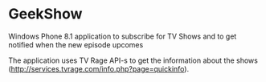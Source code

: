 # GeekShow
Windows Phone 8.1 application to subscribe for TV Shows and to get notified when the new episode upcomes

The application uses TV Rage API-s to get the information about the shows (http://services.tvrage.com/info.php?page=quickinfo).
